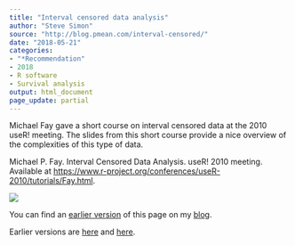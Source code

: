 ```yaml
---
title: "Interval censored data analysis"
author: "Steve Simon"
source: "http://blog.pmean.com/interval-censored/"
date: "2018-05-21"
categories:
- "*Recommendation"
- 2018
- R software
- Survival analysis
output: html_document
page_update: partial
---
```


Michael Fay gave a short course on interval censored data at the 2010
useR! meeting. The slides from this short course provide a nice overview
of the complexities of this type of data.

<!---More--->

Michael P. Fay. Interval Censored Data Analysis. useR! 2010 meeting.
Available at
<https://www.r-project.org/conferences/useR-2010/tutorials/Fay.html>.

![](http://www.pmean.com/new-images/18/interval-censored01.png)

You can find an [earlier version][sim1] of this page on my [blog][sim2].

[sim1]: http://blog.pmean.com/interval-censored/
[sim2]: http://blog.pmean.com


Earlier versions are [here][sim1] and [here][sim2].
 
[sim1]: http://blog.pmean.com/interval-censored/
[sim2]: http://new.pmean.com/interval-censored-short-course/
 
